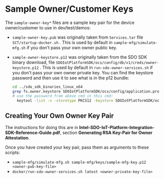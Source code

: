 # Sample Owner/Customer Keys

The `sample-owner-key*` files are a sample key pair for the device owner/customer to use in dev/test/demos:

- `sample-owner-key.pub` was originally taken from `Services.tar` file `SCT/startup-docker.sh` . This is used by default in `sample-mfg/simulate-mfg.sh` if you don't pass your own owner public key.
- `sample-owner-keystore.p12` was originally taken from the SDO SDK binary download, file `SDOIotPlatformSDK/ocs/config/db/v1/creds/owner-keystore.p12` . This is used by default in `run-sdo-owner-services.sh` if you don't pass your own owner private key. You can find the keystore password and then use it to see what is in the p12 bundle:

  ```bash
  cd ../sdo_sdk_binaries_linux_x64
  grep fs.owner.keystore SDOIotPlatformSDK/ocs/config/application.properties
  # use the password from above cmd in this cmd:
    keytool -list -v -storetype PKCS12 -keystore SDOIotPlatformSDK/ocs/config/db/v1/creds/owner-keystore.p12 -storepass '<keystore-password>'
  ```

## Creating Your Own Owner Key Pair

The instructions for doing this are in **Intel-SDO-IoT-Platform-Integration-SDK-Reference-Guide.pdf**, section **Generating RSA Key-Pair for Owner Attestation**.

Once you have created your key pair, pass them as arguments to these scripts:

- `sample-mfg/simulate-mfg.sh sample-mfg/keys/sample-mfg-key.p12 <owner-pub-key-file>`
- `docker/run-sdo-owner-services.sh latest <owner-private-key-file>`
